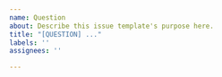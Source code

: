 ```yaml
---
name: Question
about: Describe this issue template's purpose here.
title: "[QUESTION] ..."
labels: ''
assignees: ''

---
```




